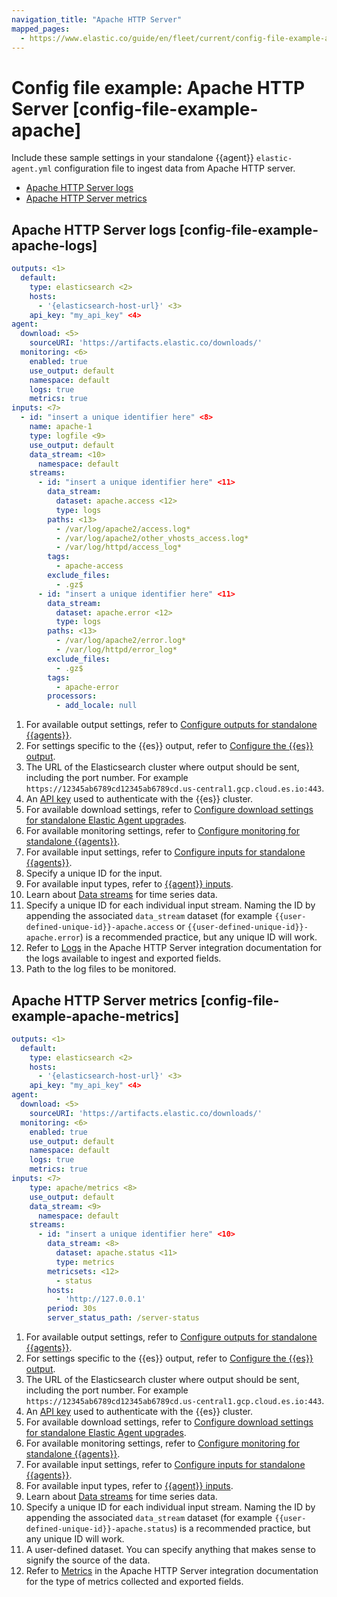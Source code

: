 ```yaml
---
navigation_title: "Apache HTTP Server"
mapped_pages:
  - https://www.elastic.co/guide/en/fleet/current/config-file-example-apache.html
---
```


# Config file example: Apache HTTP Server [config-file-example-apache]


Include these sample settings in your standalone {{agent}} `elastic-agent.yml` configuration file to ingest data from Apache HTTP server.

* [Apache HTTP Server logs](#config-file-example-apache-logs)
* [Apache HTTP Server metrics](#config-file-example-apache-metrics)

## Apache HTTP Server logs [config-file-example-apache-logs]

```yaml
outputs: <1>
  default:
    type: elasticsearch <2>
    hosts:
      - '{elasticsearch-host-url}' <3>
    api_key: "my_api_key" <4>
agent:
  download: <5>
    sourceURI: 'https://artifacts.elastic.co/downloads/'
  monitoring: <6>
    enabled: true
    use_output: default
    namespace: default
    logs: true
    metrics: true
inputs: <7>
  - id: "insert a unique identifier here" <8>
    name: apache-1
    type: logfile <9>
    use_output: default
    data_stream: <10>
      namespace: default
    streams:
      - id: "insert a unique identifier here" <11>
        data_stream:
          dataset: apache.access <12>
          type: logs
        paths: <13>
          - /var/log/apache2/access.log*
          - /var/log/apache2/other_vhosts_access.log*
          - /var/log/httpd/access_log*
        tags:
          - apache-access
        exclude_files:
          - .gz$
      - id: "insert a unique identifier here" <11>
        data_stream:
          dataset: apache.error <12>
          type: logs
        paths: <13>
          - /var/log/apache2/error.log*
          - /var/log/httpd/error_log*
        exclude_files:
          - .gz$
        tags:
          - apache-error
        processors:
          - add_locale: null
```

1. For available output settings, refer to [Configure outputs for standalone {{agents}}](/reference/ingestion-tools/fleet/elastic-agent-output-configuration.md).
2. For settings specific to the {{es}} output, refer to [Configure the {{es}} output](/reference/ingestion-tools/fleet/elasticsearch-output.md).
3. The URL of the Elasticsearch cluster where output should be sent, including the port number. For example `https://12345ab6789cd12345ab6789cd.us-central1.gcp.cloud.es.io:443`.
4. An [API key](/reference/ingestion-tools/fleet/grant-access-to-elasticsearch.md#create-api-key-standalone-agent) used to authenticate with the {{es}} cluster.
5. For available download settings, refer to [Configure download settings for standalone Elastic Agent upgrades](/reference/ingestion-tools/fleet/elastic-agent-standalone-download.md).
6. For available monitoring settings, refer to [Configure monitoring for standalone {{agents}}](/reference/ingestion-tools/fleet/elastic-agent-monitoring-configuration.md).
7. For available input settings, refer to [Configure inputs for standalone {{agents}}](/reference/ingestion-tools/fleet/elastic-agent-input-configuration.md).
8. Specify a unique ID for the input.
9. For available input types, refer to [{{agent}} inputs](/reference/ingestion-tools/fleet/elastic-agent-inputs-list.md).
10. Learn about [Data streams](/reference/ingestion-tools/fleet/data-streams.md) for time series data.
11. Specify a unique ID for each individual input stream. Naming the ID by appending the associated `data_stream` dataset (for example `{{user-defined-unique-id}}-apache.access` or `{{user-defined-unique-id}}-apache.error`) is a recommended practice, but any unique ID will work.
12. Refer to [Logs](asciidocalypse://docs/integration-docs/docs/reference/apache.md#apache-logs) in the Apache HTTP Server integration documentation for the logs available to ingest and exported fields.
13. Path to the log files to be monitored.



## Apache HTTP Server metrics [config-file-example-apache-metrics]

```yaml
outputs: <1>
  default:
    type: elasticsearch <2>
    hosts:
      - '{elasticsearch-host-url}' <3>
    api_key: "my_api_key" <4>
agent:
  download: <5>
    sourceURI: 'https://artifacts.elastic.co/downloads/'
  monitoring: <6>
    enabled: true
    use_output: default
    namespace: default
    logs: true
    metrics: true
inputs: <7>
    type: apache/metrics <8>
    use_output: default
    data_stream: <9>
      namespace: default
    streams:
      - id: "insert a unique identifier here" <10>
        data_stream: <8>
          dataset: apache.status <11>
          type: metrics
        metricsets: <12>
          - status
        hosts:
          - 'http://127.0.0.1'
        period: 30s
        server_status_path: /server-status
```

1. For available output settings, refer to [Configure outputs for standalone {{agents}}](/reference/ingestion-tools/fleet/elastic-agent-output-configuration.md).
2. For settings specific to the {{es}} output, refer to [Configure the {{es}} output](/reference/ingestion-tools/fleet/elasticsearch-output.md).
3. The URL of the Elasticsearch cluster where output should be sent, including the port number. For example `https://12345ab6789cd12345ab6789cd.us-central1.gcp.cloud.es.io:443`.
4. An [API key](/reference/ingestion-tools/fleet/grant-access-to-elasticsearch.md#create-api-key-standalone-agent) used to authenticate with the {{es}} cluster.
5. For available download settings, refer to [Configure download settings for standalone Elastic Agent upgrades](/reference/ingestion-tools/fleet/elastic-agent-standalone-download.md).
6. For available monitoring settings, refer to [Configure monitoring for standalone {{agents}}](/reference/ingestion-tools/fleet/elastic-agent-monitoring-configuration.md).
7. For available input settings, refer to [Configure inputs for standalone {{agents}}](/reference/ingestion-tools/fleet/elastic-agent-input-configuration.md).
8. For available input types, refer to [{{agent}} inputs](/reference/ingestion-tools/fleet/elastic-agent-inputs-list.md).
9. Learn about [Data streams](/reference/ingestion-tools/fleet/data-streams.md) for time series data.
10. Specify a unique ID for each individual input stream. Naming the ID by appending the associated `data_stream` dataset (for example `{{user-defined-unique-id}}-apache.status`) is a recommended practice, but any unique ID will work.
11. A user-defined dataset. You can specify anything that makes sense to signify the source of the data.
12. Refer to [Metrics](asciidocalypse://docs/integration-docs/docs/reference/apache.md#apache-metrics) in the Apache HTTP Server integration documentation for the type of metrics collected and exported fields.




